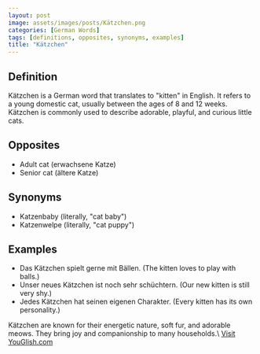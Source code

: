 ```yaml
---
layout: post
image: assets/images/posts/Kätzchen.png
categories: [German Words]
tags: [definitions, opposites, synonyms, examples]
title: "Kätzchen"
---
```


## Definition

Kätzchen is a German word that translates to "kitten" in English. It refers to a young domestic cat, usually between the ages of 8 and 12 weeks. Kätzchen is commonly used to describe adorable, playful, and curious little cats.

## Opposites

- Adult cat (erwachsene Katze)
- Senior cat (ältere Katze)

## Synonyms

- Katzenbaby (literally, "cat baby")
- Katzenwelpe (literally, "cat puppy")

## Examples

- Das Kätzchen spielt gerne mit Bällen. (The kitten loves to play with balls.)
- Unser neues Kätzchen ist noch sehr schüchtern. (Our new kitten is still very shy.)
- Jedes Kätzchen hat seinen eigenen Charakter. (Every kitten has its own personality.)

Kätzchen are known for their energetic nature, soft fur, and adorable meows. They bring joy and companionship to many households.\ <a id="yg-widget-0" class="youglish-widget" data-query="Kätzchen" data-lang="german" data-components="8412" data-auto-start="0" data-bkg-color="theme_light" data-title="How%20to%20pronounce%20Kätzchen%20in%20German"  rel="nofollow" href="https://youglish.com">Visit YouGlish.com</a><script async src="https://youglish.com/public/emb/widget.js" charset="utf-8"></script>
